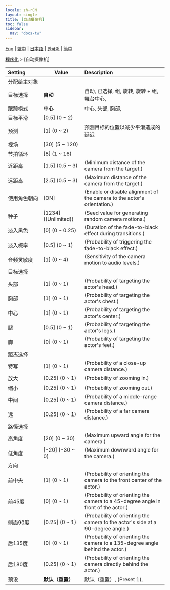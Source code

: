 ```yaml
---
locale: zh-rCN
layout: single
title: [自动摄像机]
toc: false
sidebar:
  nav: "docs-tw"
---
```

[Eng](/dancexr/menu/2025.4/motion/auto_cam) | [繁中](/tw/dancexr/menu/2025.4/motion/auto_cam) | [日本語](/jp/dancexr/menu/2025.4/motion/auto_cam) | [한국어](/kr/dancexr/menu/2025.4/motion/auto_cam) | [简中](/zh/dancexr/menu/2025.4/motion/auto_cam)

[程序化](../menu#程序化) > [自动摄像机]



| Setting | Value | Description |
| :--- | --- | :--- |
|<nobr>分配给主对象</nobr>|| 
|<nobr>目标选择</nobr>| **自动** | 自动, 已选择, 组, 旋转, 旋转 + 组, 舞台中心,  |
|<nobr>跟踪模式</nobr>| **中心** | 中心, 头部, 胸部,  |
|<nobr>目标平滑</nobr>| [0.5] (0 ~ 2) | 
|<nobr>预测</nobr>| [1] (0 ~ 2) | 预测目标的位置以减少平滑造成的延迟
|<nobr>视场</nobr>| [30] (5 ~ 120) | 
|<nobr>节拍循环</nobr>| [8] (1 ~ 16) | 
|<nobr>近距离</nobr>| [1.5] (0.5 ~ 3) | (Minimum distance of the camera from the target.)
|<nobr>远距离</nobr>| [2.5] (0.5 ~ 3) | (Maximum distance of the camera from the target.)
|<nobr>使用角色朝向</nobr>| [ON] | (Enable or disable alignment of the camera to the actor's orientation.)
|<nobr>种子</nobr>| [1234] ((Unlimited)) | (Seed value for generating random camera motions.)
|<nobr>淡入黑色</nobr>| [0] (0 ~ 0.25) | (Duration of the fade-to-black effect during transitions.)
|<nobr>淡入概率</nobr>| [0.5] (0 ~ 1) | (Probability of triggering the fade-to-black effect.)
|<nobr>音频灵敏度</nobr>| [1] (0 ~ 4) | (Sensitivity of the camera motion to audio levels.)
|<nobr>目标选择</nobr>|| 
|<nobr>头部</nobr>| [1] (0 ~ 1) | (Probability of targeting the actor's head.)
|<nobr>胸部</nobr>| [1] (0 ~ 1) | (Probability of targeting the actor's chest.)
|<nobr>中心</nobr>| [1] (0 ~ 1) | (Probability of targeting the actor's center.)
|<nobr>腿</nobr>| [0.5] (0 ~ 1) | (Probability of targeting the actor's legs.)
|<nobr>脚</nobr>| [0] (0 ~ 1) | (Probability of targeting the actor's feet.)
|<nobr>距离选择</nobr>|| 
|<nobr>特写</nobr>| [1] (0 ~ 1) | (Probability of a close-up camera distance.)
|<nobr>放大</nobr>| [0.25] (0 ~ 1) | (Probability of zooming in.)
|<nobr>缩小</nobr>| [0.25] (0 ~ 1) | (Probability of zooming out.)
|<nobr>中间</nobr>| [0.25] (0 ~ 1) | (Probability of a middle-range camera distance.)
|<nobr>远</nobr>| [0.25] (0 ~ 1) | (Probability of a far camera distance.)
|<nobr>路径选择</nobr>|| 
|<nobr>高角度</nobr>| [20] (0 ~ 30) | (Maximum upward angle for the camera.)
|<nobr>低角度</nobr>| [-20] (-30 ~ 0) | (Maximum downward angle for the camera.)
|<nobr>方向</nobr>|| 
|<nobr>前中央</nobr>| [1] (0 ~ 1) | (Probability of orienting the camera to the front center of the actor.)
|<nobr>前45度</nobr>| [0] (0 ~ 1) | (Probability of orienting the camera to a 45-degree angle in front of the actor.)
|<nobr>侧面90度</nobr>| [0.25] (0 ~ 1) | (Probability of orienting the camera to the actor's side at a 90-degree angle.)
|<nobr>后135度</nobr>| [0] (0 ~ 1) | (Probability of orienting the camera to a 135-degree angle behind the actor.)
|<nobr>后180度</nobr>| [0.25] (0 ~ 1) | (Probability of orienting the camera directly behind the actor.)
|<nobr>预设</nobr>| **默认（重置）** | 默认（重置）, (Preset 1),  |
